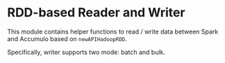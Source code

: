 # RDD-based Reader and Writer

This module contains helper functions to read / write data between Spark and Accumulo based on `newAPIHadoopRDD`.

Specifically, writer supports two mode: batch and bulk.
